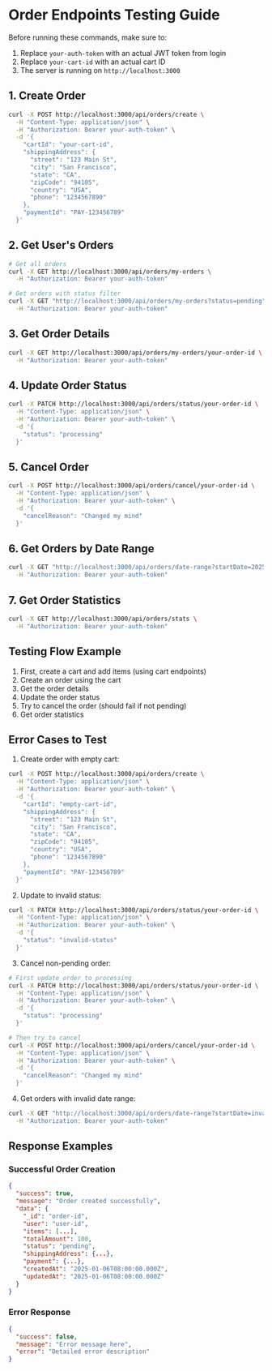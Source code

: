 # Order Endpoints Testing Guide

Before running these commands, make sure to:
1. Replace `your-auth-token` with an actual JWT token from login
2. Replace `your-cart-id` with an actual cart ID
3. The server is running on `http://localhost:3000`

## 1. Create Order
```bash
curl -X POST http://localhost:3000/api/orders/create \
  -H "Content-Type: application/json" \
  -H "Authorization: Bearer your-auth-token" \
  -d '{
    "cartId": "your-cart-id",
    "shippingAddress": {
      "street": "123 Main St",
      "city": "San Francisco",
      "state": "CA",
      "zipCode": "94105",
      "country": "USA",
      "phone": "1234567890"
    },
    "paymentId": "PAY-123456789"
  }'
```

## 2. Get User's Orders
```bash
# Get all orders
curl -X GET http://localhost:3000/api/orders/my-orders \
  -H "Authorization: Bearer your-auth-token"

# Get orders with status filter
curl -X GET "http://localhost:3000/api/orders/my-orders?status=pending" \
  -H "Authorization: Bearer your-auth-token"
```

## 3. Get Order Details
```bash
curl -X GET http://localhost:3000/api/orders/my-orders/your-order-id \
  -H "Authorization: Bearer your-auth-token"
```

## 4. Update Order Status
```bash
curl -X PATCH http://localhost:3000/api/orders/status/your-order-id \
  -H "Content-Type: application/json" \
  -H "Authorization: Bearer your-auth-token" \
  -d '{
    "status": "processing"
  }'
```

## 5. Cancel Order
```bash
curl -X POST http://localhost:3000/api/orders/cancel/your-order-id \
  -H "Content-Type: application/json" \
  -H "Authorization: Bearer your-auth-token" \
  -d '{
    "cancelReason": "Changed my mind"
  }'
```

## 6. Get Orders by Date Range
```bash
curl -X GET "http://localhost:3000/api/orders/date-range?startDate=2025-01-01&endDate=2025-12-31" \
  -H "Authorization: Bearer your-auth-token"
```

## 7. Get Order Statistics
```bash
curl -X GET http://localhost:3000/api/orders/stats \
  -H "Authorization: Bearer your-auth-token"
```

## Testing Flow Example

1. First, create a cart and add items (using cart endpoints)
2. Create an order using the cart
3. Get the order details
4. Update the order status
5. Try to cancel the order (should fail if not pending)
6. Get order statistics

## Error Cases to Test

1. Create order with empty cart:
```bash
curl -X POST http://localhost:3000/api/orders/create \
  -H "Content-Type: application/json" \
  -H "Authorization: Bearer your-auth-token" \
  -d '{
    "cartId": "empty-cart-id",
    "shippingAddress": {
      "street": "123 Main St",
      "city": "San Francisco",
      "state": "CA",
      "zipCode": "94105",
      "country": "USA",
      "phone": "1234567890"
    },
    "paymentId": "PAY-123456789"
  }'
```

2. Update to invalid status:
```bash
curl -X PATCH http://localhost:3000/api/orders/status/your-order-id \
  -H "Content-Type: application/json" \
  -H "Authorization: Bearer your-auth-token" \
  -d '{
    "status": "invalid-status"
  }'
```

3. Cancel non-pending order:
```bash
# First update order to processing
curl -X PATCH http://localhost:3000/api/orders/status/your-order-id \
  -H "Content-Type: application/json" \
  -H "Authorization: Bearer your-auth-token" \
  -d '{
    "status": "processing"
  }'

# Then try to cancel
curl -X POST http://localhost:3000/api/orders/cancel/your-order-id \
  -H "Content-Type: application/json" \
  -H "Authorization: Bearer your-auth-token" \
  -d '{
    "cancelReason": "Changed my mind"
  }'
```

4. Get orders with invalid date range:
```bash
curl -X GET "http://localhost:3000/api/orders/date-range?startDate=invalid-date&endDate=2025-12-31" \
  -H "Authorization: Bearer your-auth-token"
```

## Response Examples

### Successful Order Creation
```json
{
  "success": true,
  "message": "Order created successfully",
  "data": {
    "_id": "order-id",
    "user": "user-id",
    "items": [...],
    "totalAmount": 100,
    "status": "pending",
    "shippingAddress": {...},
    "payment": {...},
    "createdAt": "2025-01-06T08:00:00.000Z",
    "updatedAt": "2025-01-06T08:00:00.000Z"
  }
}
```

### Error Response
```json
{
  "success": false,
  "message": "Error message here",
  "error": "Detailed error description"
}
```
